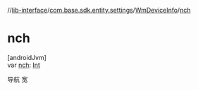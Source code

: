 //[lib-interface](../../../index.md)/[com.base.sdk.entity.settings](../index.md)/[WmDeviceInfo](index.md)/[nch](nch.md)

# nch

[androidJvm]\
var [nch](nch.md): [Int](https://kotlinlang.org/api/latest/jvm/stdlib/kotlin/-int/index.html)

导航 宽
